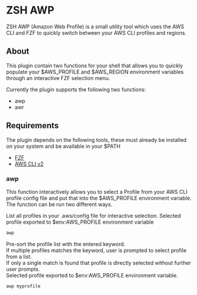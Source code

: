 # ZSH AWP

ZSH AWP (Amazon Web Profile) is a small utility tool which uses the AWS CLI and FZF to quickly switch between your AWS CLI profiles and regions.

## About

This plugin contain two functions for your shell that allows you to quickly populate your $AWS_PROFILE and $AWS_REGION environment variables through an interactive FZF selection menu.

Currently the plugin supports the following two functions:
* awp
* awr

## Requirements

The plugin depends on the following tools, these must already be installed on your system and be available in your $PATH
* [FZF][fzf]
* [AWS CLI v2][AWSCLI]

### awp

This function interactively allows you to select a Profile from your AWS CLI profile config file and put that into the $AWS_PROFILE environment variable.
The function can be run two different ways.

List all profiles in your .aws/config file for interactive selection.
Selected profile exported to $env:AWS_PROFILE environment variable

```sh
awp
```


Pre-sort the profile list with the entered keyword.  
If multiple profiles matches the keyword, user is prompted to select profile from a list.  
If only a single match is found that profile is directly selected without further user prompts.  
Selected profile exported to $env:AWS_PROFILE environment variable.

```sh
awp myprofile
```



[fzf]: https://github.com/junegunn/fzf
[AWSCLI]: https://docs.aws.amazon.com/cli/latest/userguide/getting-started-install.html

